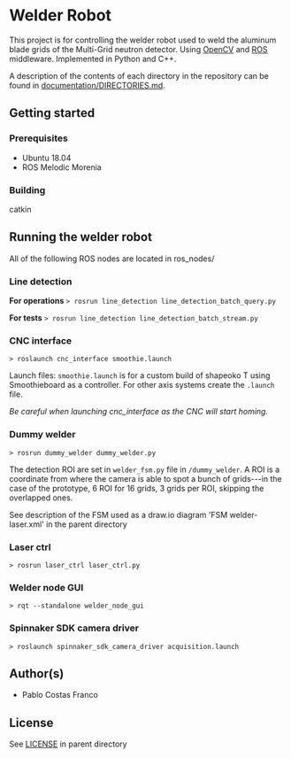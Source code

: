 # Welder Robot

This project is for controlling the welder robot used to weld the aluminum blade grids of the Multi-Grid neutron detector.
Using [OpenCV](https://opencv.org/) and [ROS](https://www.ros.org/) middleware. Implemented in Python and C++.

A description of the contents of each directory in the repository can be found in [documentation/DIRECTORIES.md](documentation/DIRECTORIES.md).

## Getting started

### Prerequisites

* Ubuntu 18.04
* ROS Melodic Morenia

### Building

catkin

## Running the welder robot

All of the following ROS nodes are located in ros_nodes/

### Line detection

**For operations**
`> rosrun line_detection line_detection_batch_query.py` 

**For tests**
`> rosrun line_detection line_detection_batch_stream.py`

### CNC interface

`> roslaunch cnc_interface smoothie.launch`

Launch files: `smoothie.launch` is for a custom build of shapeoko T using Smoothieboard as a controller. For other axis systems create the `.launch` file. 

*Be careful when launching cnc_interface as the CNC will start homing.*

### Dummy welder
	
`> rosrun dummy_welder dummy_welder.py`

The detection ROI are set in `welder_fsm.py` file in `/dummy_welder`. A ROI is a coordinate from where the camera is able to spot a bunch of grids---in the case of the prototype, 6 ROI for 16 grids, 3 grids per ROI, skipping the overlapped ones.

See description of the FSM used as a draw.io diagram 'FSM welder-laser.xml' in the parent directory

### Laser ctrl

`> rosrun laser_ctrl laser_ctrl.py`

### Welder node GUI
	
`> rqt --standalone welder_node_gui`

### Spinnaker SDK camera driver

`> roslaunch spinnaker_sdk_camera_driver acquisition.launch`

## Author(s)

* Pablo Costas Franco

## License

See [LICENSE](LICENSE) in parent directory
